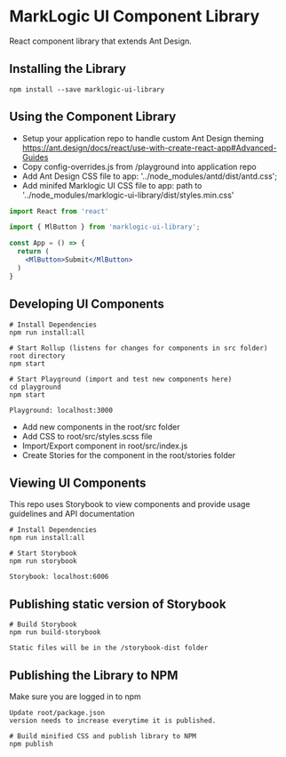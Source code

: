 # MarkLogic UI Component Library
React component library that extends Ant Design.

## Installing the Library

```
npm install --save marklogic-ui-library
```

## Using the Component Library

- Setup your application repo to handle custom Ant Design theming https://ant.design/docs/react/use-with-create-react-app#Advanced-Guides
- Copy config-overrides.js from /playground into application repo
- Add Ant Design CSS file to app: '../node_modules/antd/dist/antd.css';
- Add minifed Marklogic UI CSS file to app:  path to '../node_modules/marklogic-ui-library/dist/styles.min.css'

```jsx
import React from 'react'

import { MlButton } from 'marklogic-ui-library';

const App = () => {
  return (
    <MlButton>Submit</MlButton>
  )
}
```

## Developing UI Components

``` 
# Install Dependencies
npm run install:all 

# Start Rollup (listens for changes for components in src folder)
root directory
npm start

# Start Playground (import and test new components here)
cd playground
npm start

Playground: localhost:3000

```
- Add new components in the root/src folder 
- Add CSS to root/src/styles.scss file
- Import/Export component in root/src/index.js
- Create Stories for the component in the root/stories folder

## Viewing UI Components
This repo uses Storybook to view components and provide usage guidelines and API documentation
```
# Install Dependencies
npm run install:all 

# Start Storybook
npm run storybook

Storybook: localhost:6006 
```

## Publishing static version of Storybook
```
# Build Storybook
npm run build-storybook

Static files will be in the /storybook-dist folder
```


## Publishing the Library to NPM
Make sure you are logged in to npm
``` 
Update root/package.json
version needs to increase everytime it is published.

# Build minified CSS and publish library to NPM
npm publish
```

